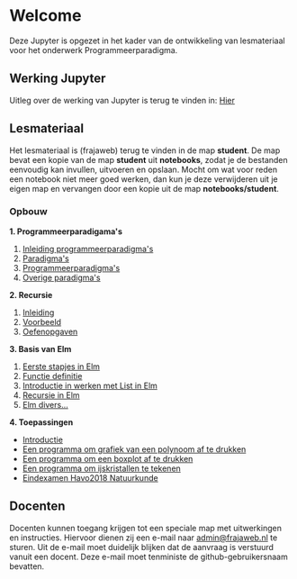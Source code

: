 
# Welcome
Deze Jupyter is opgezet in het kader van de ontwikkeling van lesmateriaal voor het onderwerk Programmeerparadigma.

## Werking Jupyter

Uitleg over de werking van Jupyter is terug te vinden in: [Hier](HoeGebruikJeJupyter)

## Lesmateriaal
Het lesmateriaal is (frajaweb) terug te vinden in de map **student**. De map bevat een kopie van de map **student** uit **notebooks**, zodat je de bestanden eenvoudig kan invullen, uitvoeren en opslaan. Mocht om wat voor reden een notebook niet meer goed werken, dan kun je deze verwijderen uit je eigen map en vervangen door een kopie uit de map **notebooks/student**.

### Opbouw
**1. Programmeerparadigama's**
1. [Inleiding programmeerparadigma's](1_Inleiding/1_Inleiding)
2. [Paradigma's](1_Inleiding/2_Paradigmas)
3. [Programmeerparadigma's](1_Inleiding/3_Programmeerparadigmas)
4. [Overige paradigma's](1_Inleiding/4_Overigeparadigmas)

**2. Recursie**
1. [Inleiding](2_Recursie/1_Inleiding)
2. [Voorbeeld](2_Recursie/2_Voorbeelden)
3. [Oefenopgaven](2_Recursie/3_Oefenopgaven)

**3. Basis van Elm**
1. [Eerste stapjes in Elm](3_BasisElm/1_EersteElm/1_elm-basis)
2. [Functie definitie](3_BasisElm/2_Functie/2_elm-functie-definitie)
3. [Introductie in werken met List in Elm](3_BasisElm/3_List/3_elm-Lists)
4. [Recursie in Elm](3_BasisElm/4_Recursie/4_RecursieInElm)
5. [Elm divers...](3_BasisElm/5_divers/5_elm_diversen)

**4. Toepassingen**
* [Introductie](4_Toepassingen/introductie)
* [Een programma om grafiek van een polynoom af te drukken](4_Toepassingen/polynoom)
* [Een programma om een boxplot af te drukken](4_Toepassingen/boxplot)
* [Een programma om ijskristallen te tekenen](4_Toepassingen/ijskristallen)
* [Eindexamen Havo2018 Natuurkunde](4_Toepassingen/havo2018_natuurkunde)


## Docenten
Docenten kunnen toegang krijgen tot een speciale map met uitwerkingen en instructies. Hiervoor dienen zij een e-mail naar admin@frajaweb.nl te sturen. Uit de e-mail moet duidelijk blijken dat de aanvraag is verstuurd vanuit een docent. Deze e-mail moet tenministe de github-gebruikersnaam bevatten.
